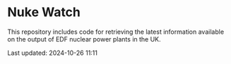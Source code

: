 # Nuke Watch

This repository includes code for retrieving the latest information available on the output of EDF nuclear power plants in the UK.

Last updated: 2024-10-26 11:11